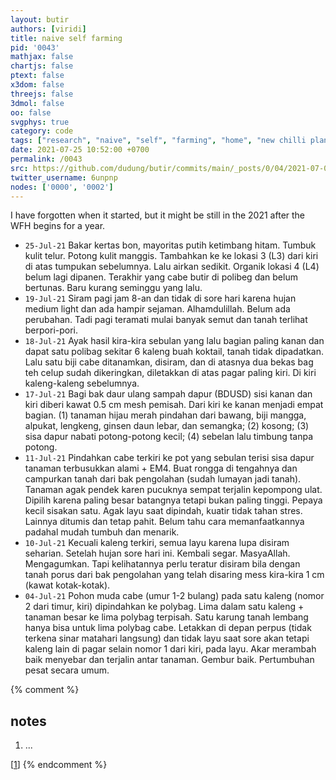 ```yaml
---
layout: butir
authors: [viridi]
title: naive self farming
pid: '0043'
mathjax: false
chartjs: false
ptext: false
x3dom: false
threejs: false
3dmol: false
oo: false
svgphys: true
category: code
tags: ["research", "naive", "self", "farming", "home", "new chilli plant", "paper ash", "egg shell"]
date: 2021-07-25 10:52:00 +0700
permalink: /0043
src: https://github.com/dudung/butir/commits/main/_posts/0/04/2021-07-04-naive-self-farming.md
twitter_username: 6unpnp
nodes: ['0000', '0002']
---
```

I have forgotten when it started, but it might be still in the 2021 after the WFH begins for a year.
+ `25-Jul-21` Bakar kertas bon, mayoritas putih ketimbang hitam. Tumbuk kulit telur. Potong kulit manggis. Tambahkan ke ke lokasi 3 (L3) dari kiri di atas tumpukan sebelumnya. Lalu airkan sedikit. Organik lokasi 4 (L4) belum lagi dipanen. Terakhir yang cabe butir di polibeg dan belum bertunas. Baru kurang seminggu yang lalu.
+ `19-Jul-21` Siram pagi jam 8-an dan tidak di sore hari karena hujan medium light dan ada hampir sejaman. Alhamdulillah. Belum ada perubahan. Tadi pagi teramati mulai banyak semut dan tanah terlihat berpori-pori.
+ `18-Jul-21` Ayak hasil kira-kira sebulan yang lalu bagian paling kanan dan dapat satu polibag sekitar 6 kaleng buah koktail, tanah tidak dipadatkan. Lalu satu biji cabe ditanamkan, disiram, dan di atasnya dua bekas bag teh celup sudah dikeringkan, diletakkan di atas pagar paling kiri. Di kiri kaleng-kaleng sebelumnya.
+ `17-Jul-21` Bagi bak daur ulang sampah dapur (BDUSD) sisi kanan dan kiri diberi kawat 0.5 cm mesh pemisah. Dari kiri ke kanan menjadi empat bagian. (1) tanaman hijau merah pindahan dari bawang, biji mangga, alpukat, lengkeng, ginsen daun lebar, dan semangka; (2) kosong; (3) sisa dapur nabati potong-potong kecil; (4) sebelan lalu timbung tanpa potong.
+ `11-Jul-21` Pindahkan cabe terkiri ke pot yang sebulan terisi sisa dapur tanaman terbusukkan alami + EM4. Buat rongga di tengahnya dan campurkan tanah dari bak pengolahan (sudah lumayan jadi tanah). Tanaman agak pendek karen pucuknya sempat terjalin kepompong ulat. Dipilih karena paling besar batangnya tetapi bukan paling tinggi. Pepaya kecil sisakan satu. Agak layu saat dipindah, kuatir tidak tahan stres. Lainnya ditumis dan tetap pahit. Belum tahu cara memanfaatkannya padahal mudah tumbuh dan menarik.
+ `10-Jul-21` Kecuali kaleng terkiri, semua layu karena lupa disiram seharian. Setelah hujan sore hari ini. Kembali segar. MasyaAllah. Mengagumkan. Tapi kelihatannya perlu teratur disiram bila dengan tanah porus dari bak pengolahan yang telah disaring mess kira-kira 1 cm (kawat kotak-kotak).
+ `04-Jul-21` Pohon muda cabe (umur 1-2 bulang) pada satu kaleng (nomor 2 dari timur, kiri) dipindahkan ke polybag. Lima dalam satu kaleng + tanaman besar ke lima polybag terpisah. Satu karung tanah lembang hanya bisa untuk lima polybag cabe. Letakkan di depan perpus (tidak terkena sinar matahari langsung) dan tidak layu saat sore akan tetapi kaleng lain di pagar selain nomor 1 dari kiri, pada layu. Akar merambah baik menyebar dan terjalin antar tanaman. Gembur baik. Pertumbuhan pesat secara umum.

{% comment %}
## notes
1. <a name="r01"></a>...

[[1](#r01)]
{% endcomment %}

